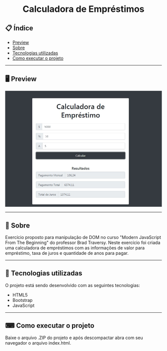 <h1 align="center">
  Calculadora de Empréstimos
</h1>

## 📋 Índice

- [Preview](#-Preview)
- [Sobre](#-Sobre)
- [Tecnologias utilizadas](#-Tecnologias-utilizadas)
- [Como executar o projeto](#-Como-executar-o-projeto)

---

## 🖥 Preview

<p align="center">
  <img src="index.jpg">
</p>

---

## 📖 Sobre 

Exercício proposto para manipulação de DOM no curso "Modern JavaScript From The Beginning" do professor Brad Traversy. Neste exercício foi criada uma calculadora de empréstimos com as informações de valor para empréstimo, taxa de juros e quantidade de anos para pagar. 

---

## 🚀 Tecnologias utilizadas
O projeto está sendo desenvolvido com as seguintes tecnologias:
- HTML5
- Bootstrap
- JavaScript

---

## ⌨ Como executar o projeto

Baixe o arquivo .ZIP do projeto e após descompactar abra com seu navegador o arquivo index.html.
